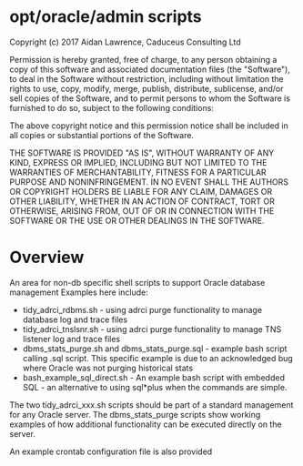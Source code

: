 <H1>opt/oracle/admin scripts</H1>

Copyright (c) 2017 Aidan Lawrence, Caduceus Consulting Ltd

Permission is hereby granted, free of charge, to any person obtaining a copy of this software and associated documentation files (the "Software"), to deal in the Software without restriction, including without limitation the rights to use, copy, modify, merge, publish, distribute, sublicense, and/or sell copies of the Software, and to permit persons to whom the Software is furnished to do so, subject to the following conditions:

The above copyright notice and this permission notice shall be included in all copies or substantial portions of the Software. 

THE SOFTWARE IS PROVIDED "AS IS", WITHOUT WARRANTY OF ANY KIND, EXPRESS OR IMPLIED, INCLUDING BUT NOT LIMITED TO THE WARRANTIES OF MERCHANTABILITY, FITNESS FOR A PARTICULAR PURPOSE AND NONINFRINGEMENT. IN NO EVENT SHALL THE AUTHORS OR COPYRIGHT HOLDERS BE LIABLE FOR ANY CLAIM, DAMAGES OR OTHER LIABILITY, WHETHER IN AN ACTION OF CONTRACT, TORT OR OTHERWISE, ARISING FROM, OUT OF OR IN CONNECTION WITH THE SOFTWARE OR THE USE OR OTHER DEALINGS IN THE SOFTWARE.

<H1>Overview</H1>

An area for non-db specific shell scripts to support Oracle database management 
Examples here include:

<ul>
<li>tidy_adrci_rdbms.sh - using adrci purge functionality to manage database log and trace files
<li>tidy_adrci_tnslsnr.sh - using adrci purge functionality to manage TNS listener log and trace files
<li>dbms_stats_purge.sh and dbms_stats_purge.sql - example bash script calling .sql script. This specific example is due to an acknowledged bug where Oracle was not purging historical stats 
<li>bash_example_sql_direct.sh - An example bash script with embedded SQL - an alternative to using sql*plus when the commands are simple. 
</ul>

<p>
The two tidy_adrci_xxx.sh scripts should be part of a standard management for any Oracle server. The dbms_stats_purge scripts show working examples of how additional functionality can be executed directly on the server.
</p>

An example crontab configuration file is also provided 

